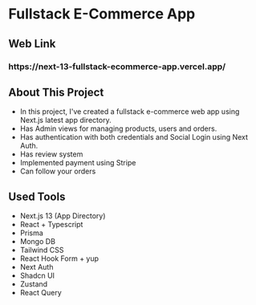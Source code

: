 # Fullstack E-Commerce App

## Web Link
<h3> https://next-13-fullstack-ecommerce-app.vercel.app/ </h3>

## About This Project
 * In this project, I've created a fullstack e-commerce web app using Next.js latest app directory.
 * Has Admin views for managing products, users and orders.
 * Has authentication with both credentials and Social Login using Next Auth.
 * Has review system
 * Implemented payment using Stripe
 * Can follow your orders

## Used Tools
 * Next.js 13 (App Directory)
 * React + Typescript
 * Prisma
 * Mongo DB
 * Tailwind CSS
 * React Hook Form + yup
 * Next Auth
 * Shadcn UI
 * Zustand
 * React Query
